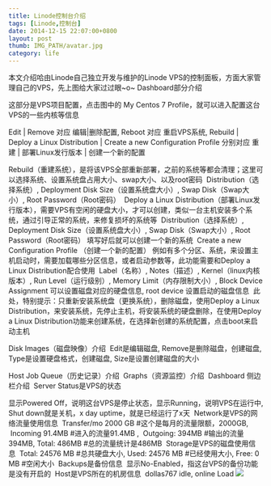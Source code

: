 ```yaml
---
title: Linode控制台介绍
tags: [Linode,控制台]
date: 2014-12-15 22:07:00+0800
layout: post
thumb: IMG_PATH/avatar.jpg
category: life
---
```


本文介绍哈由Linode自己独立开发与维护的Linode VPS的控制面板，方面大家管理自己的VPS，先上图给大家过过眼~o~
Dashboard部分介绍

这部分是VPS项目配置，点击图中的 My Centos 7 Profile，就可以进入配置这台VPS的一些内核等信息

Edit | Remove 对应 编辑|删除配置, Reboot 对应 重启VPS系统, Rebuild | Deploy a Linux Distribution | Create a new Configuration Profile 分别对应 重建 | 部署Linux发行版本 | 创建一个新的配置&nbsp;

Rebuild（重建系统），是将该VPS全部重新部署，之前的系统等都会清理；这里可以选择系统、设置系统盘占用大小、swap大小、以及root密码&nbsp;
Distribution（选择系统）, Deployment Disk Size（设置系统盘大小）, Swap Disk（Swap大小）, Root Password（Root密码）&nbsp;
Deploy a Linux Distribution（部署Linux发行版本），需要VPS有空闲的硬盘大小，才可以创建，类似一台主机安装多个系统，通过引导正常的系统，来修复损坏的系统等&nbsp;
Distribution（选择系统）, Deployment Disk Size（设置系统盘大小）, Swap Disk（Swap大小）, Root Password（Root密码） 填写好后就可以创建一个新的系统&nbsp;
Create a new Configuration Profile （创建一个新的配置） 例如有多个分区、系统，来设置主机启动时，需要加载哪些分区信息，或者启动参数等，此功能需要和Deploy a Linux Distribution配合使用&nbsp;
Label（名称）, Notes（描述）, Kernel（linux内核版本）, Run Level（运行级别）, Memory Limit（内存限制大小）, Block Device Assignment 可以设置磁盘对应的硬盘信息, root device 设置启动的磁盘信息&nbsp;
此处，特别提示：只重新安装系统盘（更换系统），删除磁盘，使用Deploy a Linux Distribution，来安装系统，先停止主机，将安装系统的硬盘删除，在使用Deploy a Linux Distribution功能来创建系统，在选择新创建的系统配置，点击boot来启动主机&nbsp;
>

Disk Images（磁盘映像）介绍&nbsp;
Edit是编辑磁盘, Remove是删除磁盘，创建磁盘, Type是设置硬盘格式，创建磁盘, Size是设置创建磁盘的大小

Host Job Queue（历史记录）介绍&nbsp;
Graphs（资源监控）介绍&nbsp;
Dashboard 侧边栏介绍&nbsp;
Server Status是VPS的状态

显示Powered Off，说明这台VPS是停止状态，显示Running，说明VPS在运行中, Shut down就是关机，x day uptime，就是已经运行了x天&nbsp;
Network是VPS的网络流量使用信息&nbsp;
Transfer/mo 2000 GB #这个是每月的流量限额，2000GB, &nbsp;Incoming 91.4MB #进入的流量91.4MB , &nbsp;Outgoing: 394MB #输出的流量394MB, Total: 486MB #总的流量统计是486MB&nbsp;
Storage是VPS的磁盘使用信息&nbsp;
Total: 24576 MB #总共硬盘大小, Used: 24576 MB #已经使用大小, Free: 0 MB #空闲大小&nbsp;
Backups是备份信息&nbsp;
显示No-Enabled，指这台VPS的备份功能是没有开启的&nbsp;
Host是VPS所在的机房信息&nbsp;
dollas767 idle, online Load
![](https://ww2.sinaimg.cn/mw600/005PvELHgw1f4digekpmoj30ic0ic0x7.jpg)
